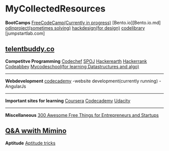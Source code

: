 # MyCollectedResources
**BootCamps**
  [FreeCodeCamp(Currently in progress)](freecodecamp.com.md)
  [Bento.io][Bento.io.md]
  [odinproject(sometimes solving)](theodinproject.com.md)
  [hackdesign(for design)](hackdesign.org.md)
  [codelibrary](http://codelibrary.ml/)
  [jumpstartlab.com]
  
  [telentbuddy.co](https://www.talentbuddy.co/)
-----------------------------------------------------------
**Competitve Programming**
  [Codechef](codechef.com.md)
  [SPOJ](spoj.com.md)
  [Hackerearth](hackerearth.com.md)
  [Hackerrank](hackerrank.com.md)
  [Codeabbey](Codeabbey.com.md)
  [Mycodeschool(for learning Datastructures and algo)](mycodeschool.com.md)
  
  
  
-----------------------------------------------------------
**Webdevelopment**
  [codecademy](codecademy.com.md)
    -website development(currently running)
    -AngularJs
    
-----------------------------------------------------------
  
**Important sites for learning**
  [Coursera](coursera.org)
  [Codecademy](codecademy.com)
  [Udacity](udacity.com)
  
-----------------------------------------------------------
**Miscellaneous**
  [300 Awesome Free Things for Entrepreneurs and             Startups](https://blog.growth.supply/300-awesome-free-things-e07b3cd5fd5b)
  
  [Q&A wwith Mimino](http://blog.hackerrank.com/exclusive-qa-with-mimino-inside-the-mind-of-pro-competitive-coder/)
------------------------------------------------------------------------------------------------------

**Aptitude**
[Aptitude tricks](http://www.math-shortcut-tricks.com/)


